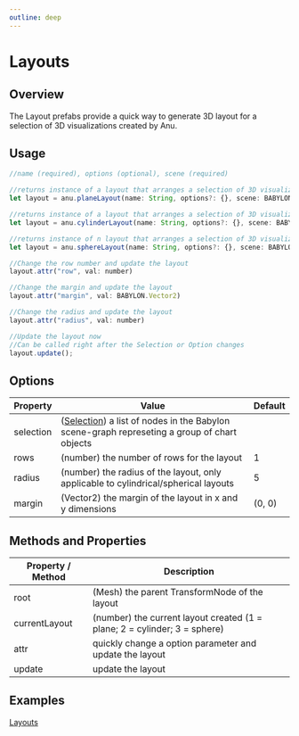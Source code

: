 ```yaml
---
outline: deep
---
```

# Layouts

## Overview 
The Layout prefabs provide a quick way to generate 3D layout for a selection of 3D visualizations created by Anu. 

## Usage 

```js
//name (required), options (optional), scene (required) 

//returns instance of a layout that arranges a selection of 3D visualizations on a 2D flat grid 
let layout = anu.planeLayout(name: String, options?: {}, scene: BABYLON.Scene);

//returns instance of a layout that arranges a selection of 3D visualizations on a 3D cylindrical grid 
let layout = anu.cylinderLayout(name: String, options?: {}, scene: BABYLON.Scene);

//returns instance of n layout that arranges a selection of 3D visualizations on a 3D spherical grid 
let layout = anu.sphereLayout(name: String, options?: {}, scene: BABYLON.Scene);

//Change the row number and update the layout
layout.attr("row", val: number)

//Change the margin and update the layout
layout.attr("margin", val: BABYLON.Vector2)

//Change the radius and update the layout
layout.attr("radius", val: number)

//Update the layout now
//Can be called right after the Selection or Option changes
layout.update();

```

## Options

| Property       |      Value      |  Default |
| ------------- | ------------- | ------------- |
|   selection  | ([Selection](http://localhost:5173/anu/api/classes/Selection.html)) a list of nodes in the Babylon scene-graph represeting a group of chart objects |
| rows    | (number)  the number of rows for the layout   |   1 |
| radius    |   (number) the radius of the layout, only applicable to cylindrical/spherical layouts | 5 |
| margin   |   (Vector2) the margin of the layout in x and y dimensions  | (0, 0) |

## Methods and Properties 

| Property / Method      |      Description     |  
| ------------- | ------------- | 
|   root  |  (Mesh) the parent TransformNode of the layout  |
|   currentLayout  |  (number) the current layout created (1 = plane; 2 = cylinder; 3 = sphere)  |
|   attr  |  quickly change a option parameter and update the layout |
|   update  | update the layout |

## Examples

[Layouts](https://jpmorganchase.github.io/anu?examples/layout.html)